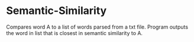 # Semantic-Similarity
Compares word A to a list of words parsed from a txt file. Program outputs the word in list that is closest in semantic similarity to A.
